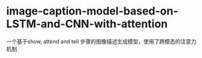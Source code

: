 # image-caption-model-based-on-LSTM-and-CNN-with-attention
一个基于show, attend and tell 步骤的图像描述生成模型，使用了跨模态的注意力机制
